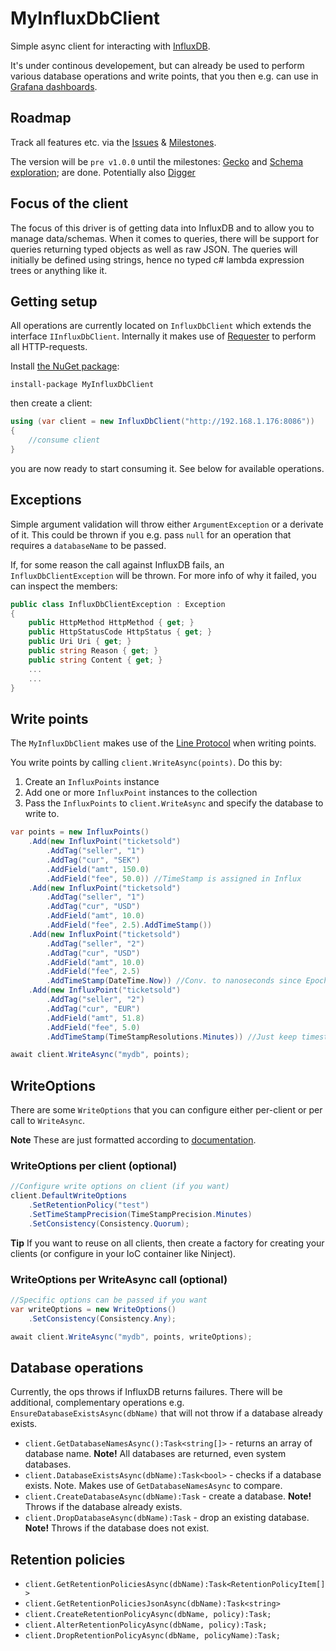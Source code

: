 # MyInfluxDbClient
Simple async client for interacting with [InfluxDB](http://influxdb.com).

It's under continous developement, but can already be used to perform various database operations and write points, that you then e.g. can use in [Grafana dashboards](http://grafana.org/).

## Roadmap
Track all features etc. via the [Issues](https://github.com/danielwertheim/myinfluxdbclient/issues) & [Milestones](https://github.com/danielwertheim/myinfluxdbclient/milestones).

The version will be `pre v1.0.0` until the milestones: [Gecko](https://github.com/danielwertheim/myinfluxdbclient/milestones/Gecko) and [Schema exploration](https://github.com/danielwertheim/myinfluxdbclient/milestones/Schema%20exploration); are done. Potentially also [Digger](https://github.com/danielwertheim/myinfluxdbclient/milestones/Digger)

## Focus of the client
The focus of this driver is of getting data into InfluxDB and to allow you to manage data/schemas. When it comes to queries, there will be support for queries returning typed objects as well as raw JSON. The queries will initially be defined using strings, hence no typed c# lambda expression trees or anything like it. 

## Getting setup
All operations are currently located on `InfluxDbClient` which extends the interface `IInfluxDbClient`. Internally it makes use of [Requester](https://github.com/danielwertheim/requester) to perform all HTTP-requests.

Install [the NuGet package](https://www.nuget.org/packages/myinfluxdbclient):
```
install-package MyInfluxDbClient
```

then create a client:

```csharp
using (var client = new InfluxDbClient("http://192.168.1.176:8086"))
{
	//consume client
}
```

you are now ready to start consuming it. See below for available operations.

## Exceptions
Simple argument validation will throw either `ArgumentException` or a derivate of it. This could be thrown if you e.g. pass `null` for an operation that requires a `databaseName` to be passed.

If, for some reason the call against InfluxDB fails, an `InfluxDbClientException` will be thrown. For more info of why it failed, you can inspect the members:

```csharp
public class InfluxDbClientException : Exception
{
	public HttpMethod HttpMethod { get; }
	public HttpStatusCode HttpStatus { get; }
	public Uri Uri { get; }
	public string Reason { get; }
	public string Content { get; }
	...
	...
}
```

## Write points
The `MyInfluxDbClient` makes use of the [Line Protocol](https://influxdb.com/docs/v0.9/write_protocols/line.html) when writing points.

You write points by calling `client.WriteAsync(points)`. Do this by:

1. Create an `InfluxPoints` instance
2. Add one or more `InfluxPoint` instances to the collection
3. Pass the `InfluxPoints` to `client.WriteAsync` and specify the database to write to.

```csharp
var points = new InfluxPoints()
	.Add(new InfluxPoint("ticketsold")
		.AddTag("seller", "1")
		.AddTag("cur", "SEK")
		.AddField("amt", 150.0)
		.AddField("fee", 50.0)) //TimeStamp is assigned in Influx
	.Add(new InfluxPoint("ticketsold")
		.AddTag("seller", "1")
		.AddTag("cur", "USD")
		.AddField("amt", 10.0)
		.AddField("fee", 2.5).AddTimeStamp())
	.Add(new InfluxPoint("ticketsold")
		.AddTag("seller", "2")
		.AddTag("cur", "USD")
		.AddField("amt", 10.0)
		.AddField("fee", 2.5)
		.AddTimeStamp(DateTime.Now)) //Conv. to nanoseconds since Epoch (UTC)
	.Add(new InfluxPoint("ticketsold")
		.AddTag("seller", "2")
		.AddTag("cur", "EUR")
		.AddField("amt", 51.8)
		.AddField("fee", 5.0)
		.AddTimeStamp(TimeStampResolutions.Minutes)) //Just keep timestamps to minutes. You can also pass a DateTime.

await client.WriteAsync("mydb", points);
```

## WriteOptions
There are some `WriteOptions` that you can configure either per-client or per call to `WriteAsync`.

**Note** These are just formatted according to [documentation](https://influxdb.com/docs/v0.9/write_protocols/write_syntax.html#http).

### WriteOptions per client (optional)
```csharp
//Configure write options on client (if you want)
client.DefaultWriteOptions
	.SetRetentionPolicy("test")
	.SetTimeStampPrecision(TimeStampPrecision.Minutes)
	.SetConsistency(Consistency.Quorum);
```

**Tip** If you want to reuse on all clients, then create a factory for creating your clients (or configure in your IoC container like Ninject).

### WriteOptions per WriteAsync call (optional)

```csharp
//Specific options can be passed if you want
var writeOptions = new WriteOptions()
	.SetConsistency(Consistency.Any);

await client.WriteAsync("mydb", points, writeOptions);
```

## Database operations
Currently, the ops throws if InfluxDB returns failures. There will be additional, complementary operations e.g. `EnsureDatabaseExistsAsync(dbName)` that will not throw if a database already exists.

- `client.GetDatabaseNamesAsync():Task<string[]>` - returns an array of database name. **Note!** All databases are returned, even system databases.
- `client.DatabaseExistsAsync(dbName):Task<bool>` -  checks if a database exists. Note. Makes use of `GetDatabaseNamesAsync` to compare.
- `client.CreateDatabaseAsync(dbName):Task` - create a database. **Note!** Throws if the database already exists.
- `client.DropDatabaseAsync(dbName):Task` - drop an existing database. **Note!** Throws if the database does not exist.

## Retention policies

- `client.GetRetentionPoliciesAsync(dbName):Task<RetentionPolicyItem[]>`
- `client.GetRetentionPoliciesJsonAsync(dbName):Task<string>`
- `client.CreateRetentionPolicyAsync(dbName, policy):Task;`
- `client.AlterRetentionPolicyAsync(dbName, policy):Task;`
- `client.DropRetentionPolicyAsync(dbName, policyName):Task;`